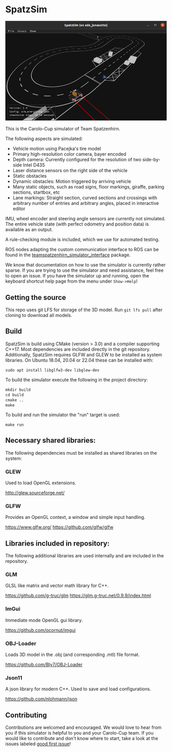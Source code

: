# SpatzSim

![Screenshot of the simulator: parking section](doc/screenshot_readme.png)

This is the Carolo-Cup simulator of Team Spatzenhirn.

The following aspects are simulated:

* Vehicle motion using Pacejka's tire model
* Primary high-resolution color camera, bayer encoded
* Depth camera: Currently configured for the resolution of two side-by-side Intel D435
* Laser distance sensors on the right side of the vehicle
* Static obstacles
* Dynamic obstacles: Motion triggered by arriving vehicle
* Many static objects, such as road signs, floor markings, giraffe, parking sections, startbox, etc
* Lane markings: Straight section, curved sections and crossings with arbitrary number of entries
  and arbitrary angles, placed in interactive editor

IMU, wheel encoder and steering angle sensors are currently not simulated.
The entire vehicle state (with perfect odometry and position data) is available as
an output.

A rule-checking module is included, which we use for automated testing.

ROS nodes adapting the custom communication interface to ROS can be found in the
[teamspatzenhirn_simulator_interface](https://github.com/teamspatzenhirn/teamspatzenhirn_simulator_interface)
package.

We know that documentation on how to use the simulator is currently rather sparse.
If you are trying to use the simulator and need assistance, feel free to open an issue.
If you have the simulator up and running, open the keyboard shortcut help page from the menu
under `Show->Help`!

## Getting the source

This repo uses git LFS for storage of the 3D model.
Run `git lfs pull` after cloning to download all models.

## Build

SpatzSim is build using CMake (version > 3.0) and a compiler supporting C++17.
Most dependencies are included directly in the git repository. Additionally,
SpatzSim requires GLFW and GLEW to be installed as system libraries. On Ubuntu
18.04, 20.04 or 22.04 these can be installed with:

```
sudo apt install libglfw3-dev libglew-dev
```

To build the simulator execute the following in the project directory:

```
mkdir build
cd build
cmake ..
make
```

To build and run the simulator the "run" target is used:

```
make run
```

## Necessary shared libraries:

The following dependencies must be installed as shared libraries on the system:

### GLEW

Used to load OpenGL extensions.

http://glew.sourceforge.net/

### GLFW

Provides an OpenGL context, a window and simple input handling.

https://www.glfw.org/
https://github.com/glfw/glfw

## Libraries included in repository:

The following additional libraries are used internally and are included in the repository.

### GLM

GLSL like matrix and vector math library for C++.

https://github.com/g-truc/glm
https://glm.g-truc.net/0.9.9/index.html

### ImGui

Immediate mode OpenGL gui library.

https://github.com/ocornut/imgui

### OBJ-Loader

Loads 3D model in the .obj (and corresponding .mtl) file format.

https://github.com/Bly7/OBJ-Loader

### Json11

A json library for modern C++. Used to save and load configurations.

https://github.com/nlohmann/json

## Contributing

Contributions are welcomed and encouraged.
We would love to hear from you if this simulator is helpful to you and your Carolo-Cup team.
If you would like to contribute and don't know where to start, take a look at the issues labeled
[good first issue](https://github.com/teamspatzenhirn/Simulator/labels/good%20first%20issue)!
